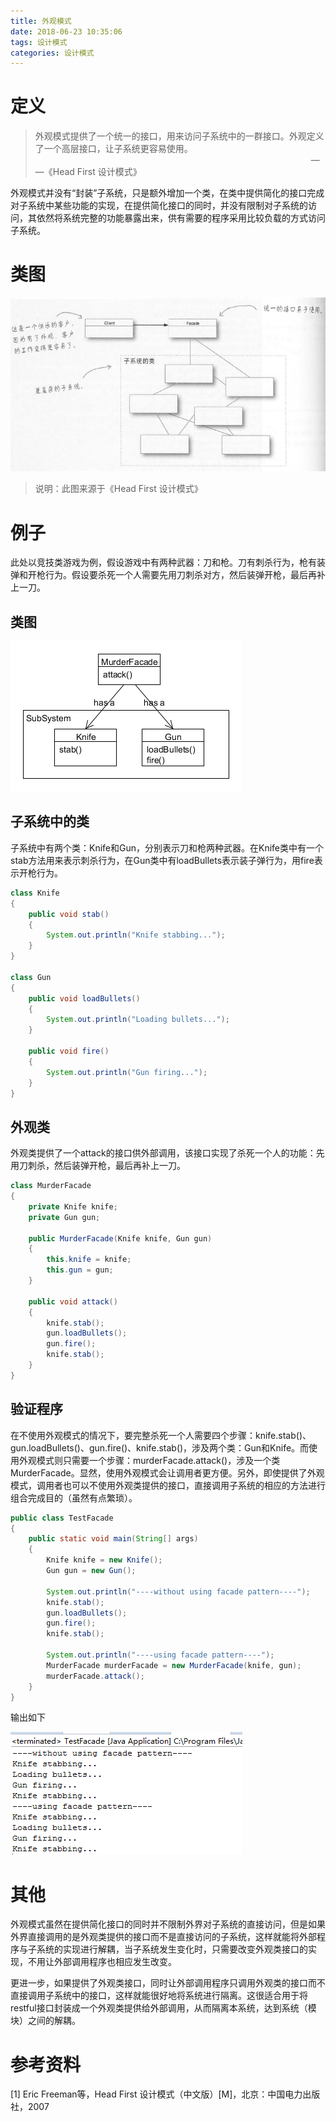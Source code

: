 ```yaml
---
title: 外观模式
date: 2018-06-23 10:35:06
tags: 设计模式
categories: 设计模式
---
```


# 定义

> 外观模式提供了一个统一的接口，用来访问子系统中的一群接口。外观定义了一个高层接口，让子系统更容易使用。
>&nbsp;&nbsp;&nbsp;&nbsp;&nbsp;&nbsp;&nbsp;&nbsp;&nbsp;&nbsp;&nbsp;&nbsp;&nbsp;&nbsp;&nbsp;&nbsp;&nbsp;&nbsp;&nbsp;&nbsp;&nbsp;&nbsp;&nbsp;&nbsp;&nbsp;&nbsp;&nbsp;&nbsp;&nbsp;&nbsp;&nbsp;&nbsp;&nbsp;&nbsp;&nbsp;&nbsp;&nbsp;&nbsp;&nbsp;&nbsp;&nbsp;&nbsp;&nbsp;&nbsp;&nbsp;&nbsp;&nbsp;&nbsp;&nbsp;&nbsp;&nbsp;&nbsp;&nbsp;&nbsp;&nbsp;&nbsp;&nbsp;&nbsp;&nbsp;&nbsp;&nbsp;&nbsp;&nbsp;&nbsp;&nbsp;&nbsp;&nbsp;&nbsp;&nbsp;&nbsp;&nbsp;&nbsp;&nbsp;&nbsp;&nbsp;&nbsp;&nbsp;&nbsp;&nbsp;&nbsp;&nbsp;&nbsp;&nbsp;&nbsp;&nbsp;&nbsp;&nbsp;&nbsp;&nbsp;&nbsp;&nbsp;&nbsp;&nbsp;&nbsp;&nbsp;&nbsp;&nbsp;&nbsp;&nbsp;&nbsp;&nbsp;&nbsp;&nbsp;&nbsp;&nbsp;&nbsp;&nbsp;&nbsp;&nbsp;&nbsp;&nbsp;&nbsp;——《Head First 设计模式》

外观模式并没有“封装”子系统，只是额外增加一个类，在类中提供简化的接口完成对子系统中某些功能的实现，在提供简化接口的同时，并没有限制对子系统的访问，其依然将系统完整的功能暴露出来，供有需要的程序采用比较负载的方式访问子系统。

<!-- more -->

# 类图

![外观模式类图](/images/designPattern/facadePattern/UML.png)

> 说明：此图来源于《Head First 设计模式》

# 例子

此处以竞技类游戏为例，假设游戏中有两种武器：刀和枪。刀有刺杀行为，枪有装弹和开枪行为。假设要杀死一个人需要先用刀刺杀对方，然后装弹开枪，最后再补上一刀。

## 类图

![外观模式例子类图](/images/designPattern/facadePattern/facadePatternSampleUML.png)

## 子系统中的类

子系统中有两个类：Knife和Gun，分别表示刀和枪两种武器。在Knife类中有一个stab方法用来表示刺杀行为，在Gun类中有loadBullets表示装子弹行为，用fire表示开枪行为。

```java
class Knife
{
    public void stab()
    {
        System.out.println("Knife stabbing...");
    }
}

class Gun
{
    public void loadBullets()
    {
        System.out.println("Loading bullets...");
    }
    
    public void fire()
    {
        System.out.println("Gun firing...");
    }
}
```

## 外观类

外观类提供了一个attack的接口供外部调用，该接口实现了杀死一个人的功能：先用刀刺杀，然后装弹开枪，最后再补上一刀。

```java
class MurderFacade
{
    private Knife knife;
    private Gun gun;
    
    public MurderFacade(Knife knife, Gun gun)
    {
        this.knife = knife;
        this.gun = gun;
    }
    
    public void attack()
    {
        knife.stab();
        gun.loadBullets();
        gun.fire();
        knife.stab();
    }
}
```

## 验证程序

在不使用外观模式的情况下，要完整杀死一个人需要四个步骤：knife.stab()、gun.loadBullets()、gun.fire()、knife.stab()，涉及两个类：Gun和Knife。而使用外观模式则只需要一个步骤：murderFacade.attack()，涉及一个类MurderFacade。显然，使用外观模式会让调用者更方便。另外，即使提供了外观模式，调用者也可以不使用外观类提供的接口，直接调用子系统的相应的方法进行组合完成目的（虽然有点繁琐）。

```java
public class TestFacade
{
    public static void main(String[] args)
    {
        Knife knife = new Knife();
        Gun gun = new Gun();
        
        System.out.println("----without using facade pattern----");
        knife.stab();
        gun.loadBullets();
        gun.fire();
        knife.stab();
        
        System.out.println("----using facade pattern----");
        MurderFacade murderFacade = new MurderFacade(knife, gun);
        murderFacade.attack();
    }
}
```

输出如下

![外观模式例子输出结果](/images/designPattern/facadePattern/sampleOutput.png)

# 其他

外观模式虽然在提供简化接口的同时并不限制外界对子系统的直接访问，但是如果外界直接调用的是外观类提供的接口而不是直接访问的子系统，这样就能将外部程序与子系统的实现进行解耦，当子系统发生变化时，只需要改变外观类接口的实现，不用让外部调用程序也相应发生改变。

更进一步，如果提供了外观类接口，同时让外部调用程序只调用外观类的接口而不直接调用子系统中的接口，这样就能很好地将系统进行隔离。这很适合用于将restful接口封装成一个外观类提供给外部调用，从而隔离本系统，达到系统（模块）之间的解耦。

# 参考资料

[1] Eric Freeman等，Head First 设计模式（中文版）[M]，北京：中国电力出版社，2007